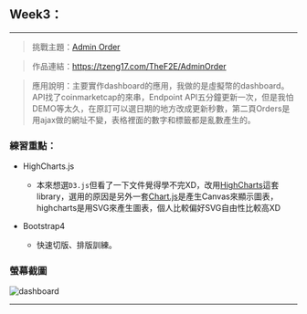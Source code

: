## Week3：
---
> 挑戰主題：[Admin Order](https://tzeng17.com/TheF2E/AdminOrder)

> 作品連結：<https://tzeng17.com/TheF2E/AdminOrder>

> 應用說明：主要實作dashboard的應用，我做的是虛擬幣的dashboard。
> API找了coinmarketcap的來串，Endpoint API五分鐘更新一次，但是我怕DEMO等太久，在原訂可以選日期的地方改成更新秒數，第二頁Orders是用ajax做的網址不變，表格裡面的數字和標籤都是亂數產生的。

### 練習重點：

- HighCharts.js
  - 本來想選`D3.js`但看了一下文件覺得學不完XD，改用[HighCharts](https://www.highcharts.com/)這套library，選用的原因是另外一套[Chart.js](https://www.chartjs.org/)是產生Canvas來顯示圖表，highcharts是用SVG來產生圖表，個人比較偏好SVG自由性比較高XD

 - Bootstrap4
   - 快速切版、排版訓練。

### 螢幕截圖

![dashboard](https://github.com/tinatyc/TheF2E-17King/blob/master/ScreenShot/3_adminOrder_Screenshot.gif?raw=true "dashboard圖示")

--- 
